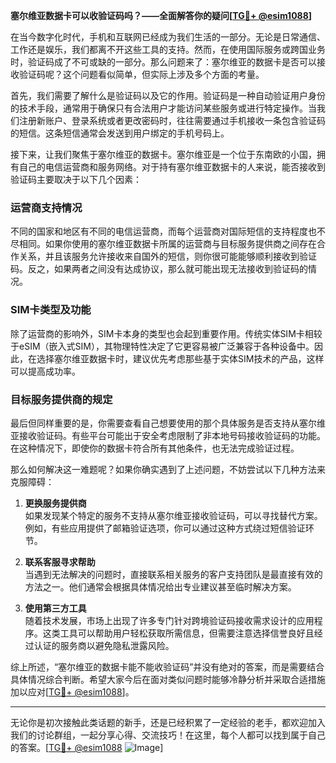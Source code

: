 **塞尔维亚数据卡可以收验证码吗？——全面解答你的疑问[[TG💪+ @esim1088](https://t.me/s/esim1088)]**

在当今数字化时代，手机和互联网已经成为我们生活的一部分。无论是日常通信、工作还是娱乐，我们都离不开这些工具的支持。然而，在使用国际服务或跨国业务时，验证码成了不可或缺的一部分。那么问题来了：塞尔维亚的数据卡是否可以接收验证码呢？这个问题看似简单，但实际上涉及多个方面的考量。

首先，我们需要了解什么是验证码以及它的作用。验证码是一种自动验证用户身份的技术手段，通常用于确保只有合法用户才能访问某些服务或进行特定操作。当我们注册新账户、登录系统或者更改密码时，往往需要通过手机接收一条包含验证码的短信。这条短信通常会发送到用户绑定的手机号码上。

接下来，让我们聚焦于塞尔维亚的数据卡。塞尔维亚是一个位于东南欧的小国，拥有自己的电信运营商和服务网络。对于持有塞尔维亚数据卡的人来说，能否接收到验证码主要取决于以下几个因素：

### **运营商支持情况**
不同的国家和地区有不同的电信运营商，而每个运营商对国际短信的支持程度也不尽相同。如果你使用的塞尔维亚数据卡所属的运营商与目标服务提供商之间存在合作关系，并且该服务允许接收来自国外的短信，则你很可能能够顺利接收到验证码。反之，如果两者之间没有达成协议，那么就可能出现无法接收到验证码的情况。

### **SIM卡类型及功能**
除了运营商的影响外，SIM卡本身的类型也会起到重要作用。传统实体SIM卡相较于eSIM（嵌入式SIM），其物理特性决定了它更容易被广泛兼容于各种设备中。因此，在选择塞尔维亚数据卡时，建议优先考虑那些基于实体SIM技术的产品，这样可以提高成功率。

### **目标服务提供商的规定**
最后但同样重要的是，你需要查看自己想要使用的那个具体服务是否支持从塞尔维亚接收验证码。有些平台可能出于安全考虑限制了非本地号码接收验证码的功能。在这种情况下，即使你的数据卡符合所有其他条件，也无法完成验证过程。

那么如何解决这一难题呢？如果你确实遇到了上述问题，不妨尝试以下几种方法来克服障碍：

1. **更换服务提供商**  
   如果发现某个特定的服务不支持从塞尔维亚接收验证码，可以寻找替代方案。例如，有些应用提供了邮箱验证选项，你可以通过这种方式绕过短信验证环节。

2. **联系客服寻求帮助**  
   当遇到无法解决的问题时，直接联系相关服务的客户支持团队是最直接有效的方法之一。他们通常会根据具体情况给出专业建议甚至临时解决方案。

3. **使用第三方工具**  
   随着技术发展，市场上出现了许多专门针对跨境验证码接收需求设计的应用程序。这类工具可以帮助用户轻松获取所需信息，但需要注意选择信誉良好且经过认证的服务商以避免隐私泄露风险。

综上所述，“塞尔维亚的数据卡能不能收验证码”并没有绝对的答案，而是需要结合具体情况综合判断。希望大家今后在面对类似问题时能够冷静分析并采取合适措施加以应对[[TG💪+ @esim1088](https://t.me/s/esim1088)]。

---

无论你是初次接触此类话题的新手，还是已经积累了一定经验的老手，都欢迎加入我们的讨论群组，一起分享心得、交流技巧！在这里，每个人都可以找到属于自己的答案。[[TG💪+ @esim1088](https://t.me/s/esim1088) ![Image](https://i.postimg.cc/4NQfJmqS/Snipaste-2025-05-13-00-14-12.png)]